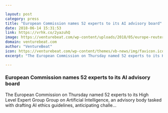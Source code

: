 ```yaml
---

layout: post
category: press
title: "European Commission names 52 experts to its AI advisory board"
date: 2018-06-14 15:31:53
link: https://vrhk.co/2yazuhQ
image: https://venturebeat.com/wp-content/uploads/2018/05/europe-reuters.jpeg?fit=1280%2C799&strip=all
domain: venturebeat.com
author: "VentureBeat"
icon: https://venturebeat.com/wp-content/themes/vb-news/img/favicon.ico
excerpt: "The European Commission on Thursday named 52 experts to its High Level Expert Group Group on Artificial Intelligence, an advisory body tasked with drafting AI ethics guidelines, anticipating challe…"

---
```


### European Commission names 52 experts to its AI advisory board

The European Commission on Thursday named 52 experts to its High Level Expert Group Group on Artificial Intelligence, an advisory body tasked with drafting AI ethics guidelines, anticipating challe…